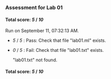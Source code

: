### Assessment for Lab 01

#### Total score: _5_ / _10_

Run on September 11, 07:32:13 AM.

+  _5_ / _5_ : Pass: Check that file "lab01.ml" exists.

+  _0_ / _5_ : Fail: Check that file "lab01.txt" exists.

     "lab01.txt" not found.

#### Total score: _5_ / _10_

